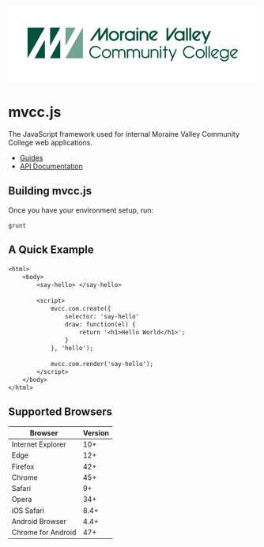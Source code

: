 ![logo](docs/img/logo.png)

# mvcc.js

The JavaScript framework used for internal Moraine Valley Community College web applications. 

* [Guides](docs/guides/guides.md)
* [API Documentation](docs/api/api.md)

## Building mvcc.js

Once you have your environment setup, run:

    grunt

## A Quick Example

	<html>
		<body>
			<say-hello> </say-hello>

			<script>
				mvcc.com.create({
					selector: 'say-hello'
					draw: function(el) {
						return '<h1>Hello World</h1>';
					}
				}, 'hello');

				mvcc.com.render('say-hello');
			</script>
		</body>
	</html>

## Supported Browsers

| Browser            | Version |
| ------------------ | ------- |
| Internet Explorer  | 10+     |
| Edge               | 12+     |
| Firefox            | 42+     |
| Chrome             | 45+     |
| Safari             | 9+      |
| Opera              | 34+     |
| iOS Safari         | 8.4+    |
| Android Browser    | 4.4+    |
| Chrome for Android | 47+     |


